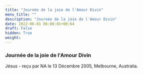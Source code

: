 ```yaml
---
title: "Journée de la joie de l'Amour Divin"
menu_title: ""
description: "Journée de la joie de l'Amour Divin"
date: 2022-06-01 06:00:01+00:64
draft: False
hidden: True
weight:
---
```

### Journée de la joie de l'Amour Divin

Jésus - reçu par NA le 13 Décembre 2005, Melbourne, Australia.




